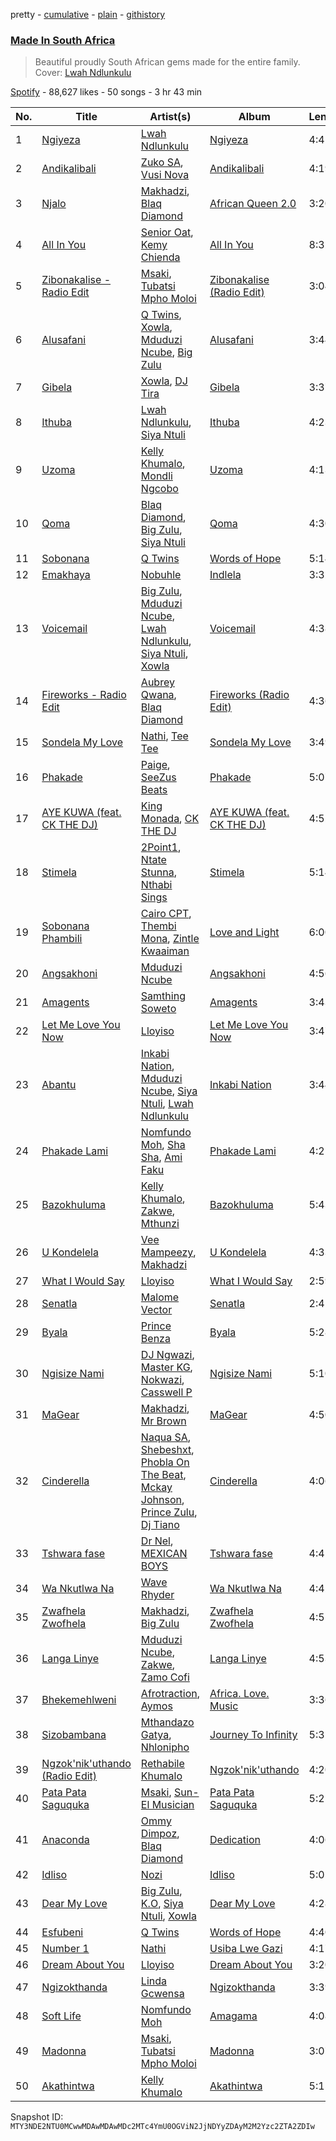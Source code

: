 pretty - [cumulative](/playlists/cumulative/37i9dQZF1DX9wXOYagay8L.md) - [plain](/playlists/plain/37i9dQZF1DX9wXOYagay8L) - [githistory](https://github.githistory.xyz/mackorone/spotify-playlist-archive/blob/main/playlists/plain/37i9dQZF1DX9wXOYagay8L)

### [Made In South Africa](https://open.spotify.com/playlist/37i9dQZF1DX9wXOYagay8L)

> Beautiful proudly South African gems made for the entire family\. Cover: <a href="https://open.spotify.com/artist/2h9NlcdGxIEnnh5aQuSeZ1?si=PU9vhObaRAGMe5mYoFDnXQ">Lwah Ndlunkulu</a>

[Spotify](https://open.spotify.com/user/spotify) - 88,627 likes - 50 songs - 3 hr 43 min

| No. | Title | Artist(s) | Album | Length |
|---|---|---|---|---|
| 1 | [Ngiyeza](https://open.spotify.com/track/3Pv1NcASIE987vF8t1VWVu) | [Lwah Ndlunkulu](https://open.spotify.com/artist/2h9NlcdGxIEnnh5aQuSeZ1) | [Ngiyeza](https://open.spotify.com/album/5S4kyrm5mTa1PK4ur0BPIR) | 4:41 |
| 2 | [Andikalibali](https://open.spotify.com/track/4AbvGdL2ZwSv1f1SzYtDMi) | [Zuko SA](https://open.spotify.com/artist/0LHMSltleAi3zHyRU8gYSt), [Vusi Nova](https://open.spotify.com/artist/0EdZov8Gv5SHN4IVF3b4m8) | [Andikalibali](https://open.spotify.com/album/5vjJ9ZSTiCJpFmcvPpkjGV) | 4:19 |
| 3 | [Njalo](https://open.spotify.com/track/7n1OBXJqXbBjCxRBDHIZmM) | [Makhadzi](https://open.spotify.com/artist/2aIcnnHTA16VbmhNJGLrGs), [Blaq Diamond](https://open.spotify.com/artist/7hdf9DSpgCpqVh03Ql1LKe) | [African Queen 2.0](https://open.spotify.com/album/57d2o9ABnFTKWX3xuYGFe9) | 3:20 |
| 4 | [All In You](https://open.spotify.com/track/75VD2d6BPTuESBrzRqD6xl) | [Senior Oat](https://open.spotify.com/artist/5cAwYPpCI9QI5V7N0mxUKw), [Kemy Chienda](https://open.spotify.com/artist/21ubOXEDOMELSW2LDxG8HK) | [All In You](https://open.spotify.com/album/0YJOAYBMM8zEhcMNHnGe95) | 8:32 |
| 5 | [Zibonakalise \- Radio Edit](https://open.spotify.com/track/2gT7Xwkd5S5xkbLfGAvMuA) | [Msaki](https://open.spotify.com/artist/5Oj5jQ98vsoHeIGqCS9Dfq), [Tubatsi Mpho Moloi](https://open.spotify.com/artist/1eraeBfwU1RwFj6LszJT65) | [Zibonakalise \(Radio Edit\)](https://open.spotify.com/album/5BeJuk03PJJtVgFuM2Yday) | 3:04 |
| 6 | [Alusafani](https://open.spotify.com/track/1BXfrEUZFDhrVahuVT3PMK) | [Q Twins](https://open.spotify.com/artist/2krUPP3nMYoF1C5WX3yB7J), [Xowla](https://open.spotify.com/artist/08ejcjfMzbGwiK9MVslxc5), [Mduduzi Ncube](https://open.spotify.com/artist/5jvlsVxfcbRVuHJ2Uv8WOh), [Big Zulu](https://open.spotify.com/artist/6sNKQgLUy4LVNEX3r1kG1A) | [Alusafani](https://open.spotify.com/album/4u56tBvuMwxuyvgE4VsnXn) | 3:44 |
| 7 | [Gibela](https://open.spotify.com/track/7h7Ygv9SuMXcuYZYNaghvj) | [Xowla](https://open.spotify.com/artist/08ejcjfMzbGwiK9MVslxc5), [DJ Tira](https://open.spotify.com/artist/4FC2wXrDWr5lLCZeAUgfVn) | [Gibela](https://open.spotify.com/album/1PJlGUGa58yCaE83Kt8zYJ) | 3:37 |
| 8 | [Ithuba](https://open.spotify.com/track/2DTnuVhrGnLcmgutAW4vb1) | [Lwah Ndlunkulu](https://open.spotify.com/artist/2h9NlcdGxIEnnh5aQuSeZ1), [Siya Ntuli](https://open.spotify.com/artist/5BggJAW7Ubyk8FR87MpGvc) | [Ithuba](https://open.spotify.com/album/1pYMs6qogXnmKzGoGlBwWQ) | 4:23 |
| 9 | [Uzoma](https://open.spotify.com/track/2CAqtVOt19JLoSvcx66kZL) | [Kelly Khumalo](https://open.spotify.com/artist/2MhYuOM0iHfOwQ0HeLa0no), [Mondli Ngcobo](https://open.spotify.com/artist/1aT2hj2h4MAk2O0fPCFLr2) | [Uzoma](https://open.spotify.com/album/5uKp2O0nl9TwCxfe1iCsxv) | 4:13 |
| 10 | [Qoma](https://open.spotify.com/track/7tJRECMBZbgGUh83C48NB0) | [Blaq Diamond](https://open.spotify.com/artist/7hdf9DSpgCpqVh03Ql1LKe), [Big Zulu](https://open.spotify.com/artist/6sNKQgLUy4LVNEX3r1kG1A), [Siya Ntuli](https://open.spotify.com/artist/5BggJAW7Ubyk8FR87MpGvc) | [Qoma](https://open.spotify.com/album/7bL1zIGv1QtVCBU2kEwIr6) | 4:30 |
| 11 | [Sobonana](https://open.spotify.com/track/2rkUVpUm885ZdY06e3Ub0v) | [Q Twins](https://open.spotify.com/artist/2krUPP3nMYoF1C5WX3yB7J) | [Words of Hope](https://open.spotify.com/album/78D6xzkUvdpGiVSMvckSOM) | 5:14 |
| 12 | [Emakhaya](https://open.spotify.com/track/3M8QUN5XraDwiIM2YlpqVN) | [Nobuhle](https://open.spotify.com/artist/2SuwWqS2g4w2GSE4lxD1UM) | [Indlela](https://open.spotify.com/album/69bzQJaAvMR92psMY098UI) | 3:32 |
| 13 | [Voicemail](https://open.spotify.com/track/6l4EAi2hbZU9TfZWHUzDBE) | [Big Zulu](https://open.spotify.com/artist/6sNKQgLUy4LVNEX3r1kG1A), [Mduduzi Ncube](https://open.spotify.com/artist/5jvlsVxfcbRVuHJ2Uv8WOh), [Lwah Ndlunkulu](https://open.spotify.com/artist/2h9NlcdGxIEnnh5aQuSeZ1), [Siya Ntuli](https://open.spotify.com/artist/5BggJAW7Ubyk8FR87MpGvc), [Xowla](https://open.spotify.com/artist/08ejcjfMzbGwiK9MVslxc5) | [Voicemail](https://open.spotify.com/album/1jpct6JMzUuQRCvCe0ASwS) | 4:38 |
| 14 | [Fireworks \- Radio Edit](https://open.spotify.com/track/6sicIMPjlLJKb3pojISu07) | [Aubrey Qwana](https://open.spotify.com/artist/6uVEWgg7sAAzfPQsXjzTRi), [Blaq Diamond](https://open.spotify.com/artist/7hdf9DSpgCpqVh03Ql1LKe) | [Fireworks \(Radio Edit\)](https://open.spotify.com/album/5R1pxFKqW1qdBB0OfvHpP6) | 4:36 |
| 15 | [Sondela My Love](https://open.spotify.com/track/1OKkFjd0I0vGXRMDKTc1jf) | [Nathi](https://open.spotify.com/artist/1YS0HL7FXRhO4x9XaBuato), [Tee Tee](https://open.spotify.com/artist/4aBFsMUKrFmmWErhjffHBW) | [Sondela My Love](https://open.spotify.com/album/0AQvG3M6bwk3QlGYYDXgO5) | 3:49 |
| 16 | [Phakade](https://open.spotify.com/track/3uDw8M8eTBDC7npvLy9ELS) | [Paige](https://open.spotify.com/artist/1UiuIk36C3ZI4Jqat38Q5L), [SeeZus Beats](https://open.spotify.com/artist/2IRgHENUusLqlDaj5hRmoi) | [Phakade](https://open.spotify.com/album/0lGgjqIGQb21QuAU55jpdQ) | 5:07 |
| 17 | [AYE KUWA \(feat\. CK THE DJ\)](https://open.spotify.com/track/2nws7wwvjHpP512xuDAn10) | [King Monada](https://open.spotify.com/artist/5SDXPZSEfwqvGPwqiQezOP), [CK THE DJ](https://open.spotify.com/artist/5aghK8xQCkW1oPN0I2xoHP) | [AYE KUWA \(feat\. CK THE DJ\)](https://open.spotify.com/album/6i7TW4LDvICObUfCJ9Jcas) | 4:52 |
| 18 | [Stimela](https://open.spotify.com/track/0AY3sNqV7qAdAZ8j6TRVBd) | [2Point1](https://open.spotify.com/artist/6Z6xrqezBTUUDnCinhPwCO), [Ntate Stunna](https://open.spotify.com/artist/1HKxOYJiTBtSgVTbKHK5XL), [Nthabi Sings](https://open.spotify.com/artist/2JN2Yx7wsJaGHbtzoAE4k7) | [Stimela](https://open.spotify.com/album/6j3BUkIFmKkXGIZiyEpZ71) | 5:14 |
| 19 | [Sobonana Phambili](https://open.spotify.com/track/4VhK1iNLYOpdHLyzXc9NLQ) | [Cairo CPT](https://open.spotify.com/artist/5ZU2z8HnE8qlUdBpUoCkMr), [Thembi Mona](https://open.spotify.com/artist/3Nwjw7vLX4cButAEtqIhnZ), [Zintle Kwaaiman](https://open.spotify.com/artist/2ZAbMozUyRHkoHzcQqffZK) | [Love and Light](https://open.spotify.com/album/5uZSDxYI3OqMbBY8FzR5Dt) | 6:00 |
| 20 | [Angsakhoni](https://open.spotify.com/track/21XL4xGIm6VhWSZF5uFYZb) | [Mduduzi Ncube](https://open.spotify.com/artist/5jvlsVxfcbRVuHJ2Uv8WOh) | [Angsakhoni](https://open.spotify.com/album/5BqRwQhNm7LwO4n9NcjzjO) | 4:56 |
| 21 | [Amagents](https://open.spotify.com/track/5dVd3tBZQhOctXiq2jwrhD) | [Samthing Soweto](https://open.spotify.com/artist/6HwxMgE895sejjGFin9Gvm) | [Amagents](https://open.spotify.com/album/0rgt2gSlZTttcQTg2xsvGK) | 3:43 |
| 22 | [Let Me Love You Now](https://open.spotify.com/track/1RDtcptsGUwhOgL58GYtTC) | [Lloyiso](https://open.spotify.com/artist/3CrKgAMSBXsnTugbUqpu6g) | [Let Me Love You Now](https://open.spotify.com/album/5puHhqrH1Bgnhj86KpdhOW) | 3:47 |
| 23 | [Abantu](https://open.spotify.com/track/5xaAYWgBOeJ538Df8skcTR) | [Inkabi Nation](https://open.spotify.com/artist/4yjXa0a7KagWS3l677Eo8e), [Mduduzi Ncube](https://open.spotify.com/artist/5jvlsVxfcbRVuHJ2Uv8WOh), [Siya Ntuli](https://open.spotify.com/artist/5BggJAW7Ubyk8FR87MpGvc), [Lwah Ndlunkulu](https://open.spotify.com/artist/2h9NlcdGxIEnnh5aQuSeZ1) | [Inkabi Nation](https://open.spotify.com/album/5LnMd4tXRxTHmLAZSlX7oP) | 3:44 |
| 24 | [Phakade Lami](https://open.spotify.com/track/6wQvbzsxSLKqYrPc26jd9S) | [Nomfundo Moh](https://open.spotify.com/artist/6brKi6i5SusNnoKcSlKAan), [Sha Sha](https://open.spotify.com/artist/0jUNGuEa2n7yyld7KjsVVT), [Ami Faku](https://open.spotify.com/artist/3flcjKgRCeBVZTR8n8iShE) | [Phakade Lami](https://open.spotify.com/album/44PV16rEIAsEdo4MxT62b9) | 4:21 |
| 25 | [Bazokhuluma](https://open.spotify.com/track/4x529fxVYN5qn2CrhiObz7) | [Kelly Khumalo](https://open.spotify.com/artist/2MhYuOM0iHfOwQ0HeLa0no), [Zakwe](https://open.spotify.com/artist/53tX0k8tF3LaZYncnfpCtd), [Mthunzi](https://open.spotify.com/artist/2qixIA7qPFts4yN1Av017D) | [Bazokhuluma](https://open.spotify.com/album/28nUXz2p6gs1vLlgnVD6Ka) | 5:43 |
| 26 | [U Kondelela](https://open.spotify.com/track/0EhTtfkHu8LoH4q3vJcgsz) | [Vee Mampeezy](https://open.spotify.com/artist/1HnX82fJQuTTF34wrYn2Zq), [Makhadzi](https://open.spotify.com/artist/2aIcnnHTA16VbmhNJGLrGs) | [U Kondelela](https://open.spotify.com/album/3Q6kTcN2cvW6PWdoGCQ9o2) | 4:33 |
| 27 | [What I Would Say](https://open.spotify.com/track/2RIQcWNRhgp5wbnwZ2mLXN) | [Lloyiso](https://open.spotify.com/artist/3CrKgAMSBXsnTugbUqpu6g) | [What I Would Say](https://open.spotify.com/album/33MQBGfeRumyzpZhMumRqC) | 2:59 |
| 28 | [Senatla](https://open.spotify.com/track/4RyrENkwf8yYHYoPZD7ZqJ) | [Malome Vector](https://open.spotify.com/artist/6AeHcNxdFsYI8WQE1f0YVw) | [Senatla](https://open.spotify.com/album/0fnc3yAtMbL3WHBDAnFC2W) | 2:41 |
| 29 | [Byala](https://open.spotify.com/track/4hmJCqRxK1mzvc8EKyTykO) | [Prince Benza](https://open.spotify.com/artist/5jCHpUIjSnOXUzVaxwBA2k) | [Byala](https://open.spotify.com/album/6IzPFY46mM8rSY9R2b4uu8) | 5:28 |
| 30 | [Ngisize Nami](https://open.spotify.com/track/4fyfjQNKxLTKBid9m3XMQc) | [DJ Ngwazi](https://open.spotify.com/artist/1G8HHPk0dZaahLJQPySFCi), [Master KG](https://open.spotify.com/artist/523y9KSneKh6APd1hKxLuF), [Nokwazi](https://open.spotify.com/artist/212CRvd7gujQnCCLbRhylL), [Casswell P](https://open.spotify.com/artist/13TUuvzi6FAkiA5F9MiYF8) | [Ngisize Nami](https://open.spotify.com/album/5DTWzDShfa07dCTqMGYsmy) | 5:10 |
| 31 | [MaGear](https://open.spotify.com/track/2ZrY5oRNMOLbmOKNGS9Ypo) | [Makhadzi](https://open.spotify.com/artist/2aIcnnHTA16VbmhNJGLrGs), [Mr Brown](https://open.spotify.com/artist/6zfdfAQ735KFzpBLkEJxhr) | [MaGear](https://open.spotify.com/album/2vN1f32aIIHTRtJ44dQ4Ll) | 4:50 |
| 32 | [Cinderella](https://open.spotify.com/track/4UOzNkGbhjBKQy0d3jSmO4) | [Naqua SA](https://open.spotify.com/artist/4ZBGTuegA9imRSv755wQVe), [Shebeshxt](https://open.spotify.com/artist/2dpnl8jbjq4Bh7QyhYp9fS), [Phobla On The Beat](https://open.spotify.com/artist/0jkr1MKltrqDEdCBRsfNmo), [Mckay Johnson](https://open.spotify.com/artist/3wW4Y3M6QkPefPEQm2QMnb), [Prince Zulu](https://open.spotify.com/artist/4NETVzQev8hC5NeY1vCHA2), [Dj Tiano](https://open.spotify.com/artist/1BthWIc1Zvl3yYCfYilmlJ) | [Cinderella](https://open.spotify.com/album/12LXzGy68cXC7CYMynBInB) | 4:06 |
| 33 | [Tshwara fase](https://open.spotify.com/track/0Pwb7370gQ8tkZ12z0uCUW) | [Dr Nel](https://open.spotify.com/artist/1SrSXJr38fAPChhIteqJKv), [MEXICAN BOYS](https://open.spotify.com/artist/4RuToLdNGFaBOgj4NCuz6o) | [Tshwara fase](https://open.spotify.com/album/70sPOd8XzepQ3orxSv7795) | 4:45 |
| 34 | [Wa Nkutlwa Na](https://open.spotify.com/track/4Y9p2y8QnCxBlMnJ56rvas) | [Wave Rhyder](https://open.spotify.com/artist/2g6Idw9wnJRWM0viAxhRRX) | [Wa Nkutlwa Na](https://open.spotify.com/album/19Cc36zy5O9APFjEw1HZFU) | 4:42 |
| 35 | [Zwafhela Zwofhela](https://open.spotify.com/track/6xAOVKfp6ffBwWRUtpKSlL) | [Makhadzi](https://open.spotify.com/artist/2aIcnnHTA16VbmhNJGLrGs), [Big Zulu](https://open.spotify.com/artist/6sNKQgLUy4LVNEX3r1kG1A) | [Zwafhela Zwofhela](https://open.spotify.com/album/5odoFEselKhI5OXfKPouaZ) | 4:51 |
| 36 | [Langa Linye](https://open.spotify.com/track/56OeFbi7h1lX31zXpLc5yh) | [Mduduzi Ncube](https://open.spotify.com/artist/5jvlsVxfcbRVuHJ2Uv8WOh), [Zakwe](https://open.spotify.com/artist/53tX0k8tF3LaZYncnfpCtd), [Zamo Cofi](https://open.spotify.com/artist/3NvuFbzWW4pgjO4L7uUEPv) | [Langa Linye](https://open.spotify.com/album/5SmgVjY1nTnyK8wil50fLx) | 4:53 |
| 37 | [Bhekemehlweni](https://open.spotify.com/track/4GqYUUX01isf7s5YpQk59o) | [Afrotraction](https://open.spotify.com/artist/5nWUxMDXCniEU2M0VXZPH3), [Aymos](https://open.spotify.com/artist/3xXIOO328Ieh0PWOcxivjL) | [Africa\. Love\. Music](https://open.spotify.com/album/5LirWmWeo0o9nZbMPVfEMf) | 3:36 |
| 38 | [Sizobambana](https://open.spotify.com/track/5sEroXGaxA40N3HQWX6snd) | [Mthandazo Gatya](https://open.spotify.com/artist/3jxs3XKuz7KUmjBMN5Yees), [Nhlonipho](https://open.spotify.com/artist/2pia1bbhmqFUxZvJzsulRW) | [Journey To Infinity](https://open.spotify.com/album/2kRJW6Hq4iZdXenCfXDJ2F) | 5:31 |
| 39 | [Ngzok'nik'uthando \(Radio Edit\)](https://open.spotify.com/track/0bMHwf7X5H7IG9jaSM9xEm) | [Rethabile Khumalo](https://open.spotify.com/artist/79b9O9C4dZhszxkYiaysUV) | [Ngzok'nik'uthando](https://open.spotify.com/album/36iqSxDSF001SVG7zSs4ZI) | 4:20 |
| 40 | [Pata Pata Saguquka](https://open.spotify.com/track/4aYRNnclXE50YTEQ8PvBNn) | [Msaki](https://open.spotify.com/artist/5Oj5jQ98vsoHeIGqCS9Dfq), [Sun\-El Musician](https://open.spotify.com/artist/0W8WpLB5WoXLgiA193LXk6) | [Pata Pata Saguquka](https://open.spotify.com/album/4C6AluXJv87ieS26W0prnB) | 5:25 |
| 41 | [Anaconda](https://open.spotify.com/track/5z4TYCJddMV0BNBauAv8XF) | [Ommy Dimpoz](https://open.spotify.com/artist/3xf0XXmoiUgVVyZBYYjpt6), [Blaq Diamond](https://open.spotify.com/artist/7hdf9DSpgCpqVh03Ql1LKe) | [Dedication](https://open.spotify.com/album/2POxnPAwIL0Lq9QKszh9Qg) | 4:06 |
| 42 | [Idliso](https://open.spotify.com/track/19nYxv4eoMwEjxgruXqOSK) | [Nozi](https://open.spotify.com/artist/30kJwhrtiIFDPOa7og862Y) | [Idliso](https://open.spotify.com/album/6Gw7TPI2X8j9VLfWzG6qVK) | 5:05 |
| 43 | [Dear My Love](https://open.spotify.com/track/3fRbiyjVveNHksnKq5r7B1) | [Big Zulu](https://open.spotify.com/artist/6sNKQgLUy4LVNEX3r1kG1A), [K.O](https://open.spotify.com/artist/3ilw3NJXRWd153LIBsme1z), [Siya Ntuli](https://open.spotify.com/artist/5BggJAW7Ubyk8FR87MpGvc), [Xowla](https://open.spotify.com/artist/08ejcjfMzbGwiK9MVslxc5) | [Dear My Love](https://open.spotify.com/album/3ClCqeqqxUjeUOBndoPmlu) | 4:28 |
| 44 | [Esfubeni](https://open.spotify.com/track/7eIGgeSfeC3FHd2xiZ6cks) | [Q Twins](https://open.spotify.com/artist/2krUPP3nMYoF1C5WX3yB7J) | [Words of Hope](https://open.spotify.com/album/78D6xzkUvdpGiVSMvckSOM) | 4:40 |
| 45 | [Number 1](https://open.spotify.com/track/28uEOZvK9boEWq4LgxFIuF) | [Nathi](https://open.spotify.com/artist/1YS0HL7FXRhO4x9XaBuato) | [Usiba Lwe Gazi](https://open.spotify.com/album/4kzfelmFoUzuDzyBszL7aq) | 4:17 |
| 46 | [Dream About You](https://open.spotify.com/track/05lM7Ep8UESoe3LV5yrew5) | [Lloyiso](https://open.spotify.com/artist/3CrKgAMSBXsnTugbUqpu6g) | [Dream About You](https://open.spotify.com/album/01feIntmkFDFp5WXym3hHs) | 3:20 |
| 47 | [Ngizokthanda](https://open.spotify.com/track/4MRDfU114k3dd6jGHgEtva) | [Linda Gcwensa](https://open.spotify.com/artist/08vFZzvz5L5aP8Bk4PHeWv) | [Ngizokthanda](https://open.spotify.com/album/27db3O40tFLHEEo8bCRgiy) | 3:39 |
| 48 | [Soft Life](https://open.spotify.com/track/6u2IvQN4TBBPLXkGYwWTlw) | [Nomfundo Moh](https://open.spotify.com/artist/6brKi6i5SusNnoKcSlKAan) | [Amagama](https://open.spotify.com/album/0BGc6z2e1fCAEi2GAngKRm) | 4:08 |
| 49 | [Madonna](https://open.spotify.com/track/152r40YkplZWECHc392lTa) | [Msaki](https://open.spotify.com/artist/5Oj5jQ98vsoHeIGqCS9Dfq), [Tubatsi Mpho Moloi](https://open.spotify.com/artist/1eraeBfwU1RwFj6LszJT65) | [Madonna](https://open.spotify.com/album/1RxQeHE8nnHn4pZJxUfwvv) | 3:07 |
| 50 | [Akathintwa](https://open.spotify.com/track/3vT35rhGVQZVBMQODC0ora) | [Kelly Khumalo](https://open.spotify.com/artist/2MhYuOM0iHfOwQ0HeLa0no) | [Akathintwa](https://open.spotify.com/album/0Y9hPEypFpNLU2n8zcNccs) | 5:15 |

Snapshot ID: `MTY3NDE2NTU0MCwwMDAwMDAwMDc2MTc4YmU0OGViN2JjNDYyZDAyM2M2Yzc2ZTA2ZDIw`
